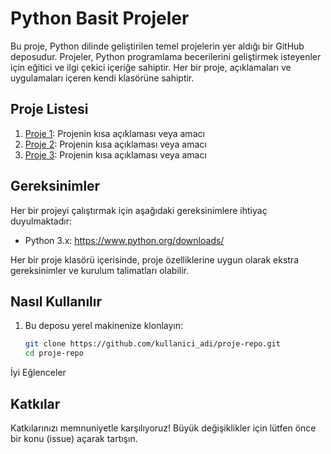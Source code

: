 # Python Basit Projeler

Bu proje, Python dilinde geliştirilen temel projelerin yer aldığı bir GitHub deposudur. Projeler, Python programlama becerilerini geliştirmek isteyenler için eğitici ve ilgi çekici içeriğe sahiptir. Her bir proje, açıklamaları ve uygulamaları içeren kendi klasörüne sahiptir.

## Proje Listesi

1. [Proje 1](proje1/): Projenin kısa açıklaması veya amacı
2. [Proje 2](proje2/): Projenin kısa açıklaması veya amacı
3. [Proje 3](proje3/): Projenin kısa açıklaması veya amacı

## Gereksinimler

Her bir projeyi çalıştırmak için aşağıdaki gereksinimlere ihtiyaç duyulmaktadır:

- Python 3.x: https://www.python.org/downloads/

Her bir proje klasörü içerisinde, proje özelliklerine uygun olarak ekstra gereksinimler ve kurulum talimatları olabilir.

## Nasıl Kullanılır

1. Bu deposu yerel makinenize klonlayın:

      ```bash
      git clone https://github.com/kullanici_adi/proje-repo.git
      cd proje-repo

İyi Eğlenceler

## Katkılar
Katkılarınızı memnuniyetle karşılıyoruz! Büyük değişiklikler için lütfen önce bir konu (issue) açarak tartışın.




